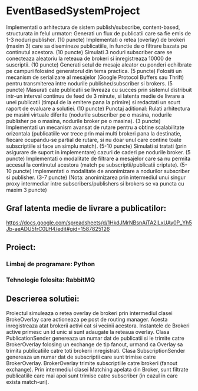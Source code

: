 # EventBasedSystemProject
Implementati o arhitectura de sistem publish/subscribe, content-based, structurata in felul urmator:  Generati un flux de publicatii care sa fie emis de 1-3 noduri publisher. (10 puncte) Implementati o retea (overlay) de brokeri (maxim 3) care sa disemineze publicatiile, in functie de o filtrare bazata pe continutul acestora. (10 puncte) Simulati 3 noduri subscriber care se conecteaza aleatoriu la reteaua de brokeri si inregistreaza 10000 de suscriptii. (10 puncte) Generati setul de mesaje aleator cu ponderi echilbrate pe campuri folosind generatorul din tema practica. (5 puncte) Folositi un mecanism de serializare al mesajelor (Google Protocol Buffers sau Thrift) pentru transmiterea intre nodurile publisher/subscriber si brokers. (5 puncte) Masurati cate publicatii se livreaza cu succes prin sistemul distribuit intr-un interval continuu de feed de 3 minute, si latenta medie de livrare a unei publicatii (timpul de la emitere pana la primire) si redactati un scurt raport de evaluare a solutiei. (10 puncte) Punctaj aditional:  Rulati arhitectura pe masini virtuale diferite (nodurile subscriber pe o masina, nodurile publisher pe o masina, nodurile broker pe o masina). (3 puncte) Implementati un mecanism avansat de rutare pentru a obtine scalabilitate orizontala (publicatiile vor trece prin mai multi brokeri pana la destinatie, fiecare ocupandu-se partial de rutare, si nu doar unul care contine toate subscriptiile si face un simplu match). (5-10 puncte) Simulati si tratati (prin asigurare de suport in implementare) cazuri de caderi pe nodurile broker. (5 puncte) Implementati o modalitate de filtrare a mesajelor care sa nu permita accesul la continutul acestora (match pe subscriptii/publicatii criptate). (5-10 puncte) Implementati o modalitate de anonimizare a nodurilor subscriber si publisher. (3-7 puncte) (Nota: anonimizarea prin intermediul unui singur proxy intermediar intre subscribers/publishers si brokers se va puncta cu maxim 3 puncte)

## Graf latenta medie de livrare a publicatilor:
https://docs.google.com/spreadsheets/d/1HkdJMrNBsnAiTA2lLxUAy0P_Yh5Jb-aeADU5frC0LH4/edit#gid=1587825126

## Proiect:
### Limbaj de programare: Python
### Tehnologie folosita: RabbitMQ

## Descrierea solutiei:
Proiectul simuleaza o retea overlay de brokeri prin intermediul clasei BrokeOverlay care actioneaza pe post de routing manager. Acesta inregistreaza atat brokerii activi cat si vecinii acestora.  Instantele de Brokeri active primesc un id unic si sunt adaugate la reteaua overlay.
Clasa PublicationSender genereaza un numar dat de publicatii si le trimite catre BrokerOverlay folosing un exchange de tip fanout, urmand ca Overlay sa trimita publicatiile catre toti brokerii inregistrati.
Clasa SubscriptionSender genereaza un numar dat de subscriptii care sunt trimise catre BrokerOverlay. BrokerOverlay trimite subscriptiile catre brokeri (fanout exchange). Prin intermediul clasei Matching apelata din Broker, sunt filtrate publicatiile care mai apoi sunt trimise catre subscriber (in cazul in care exista match-uri).



